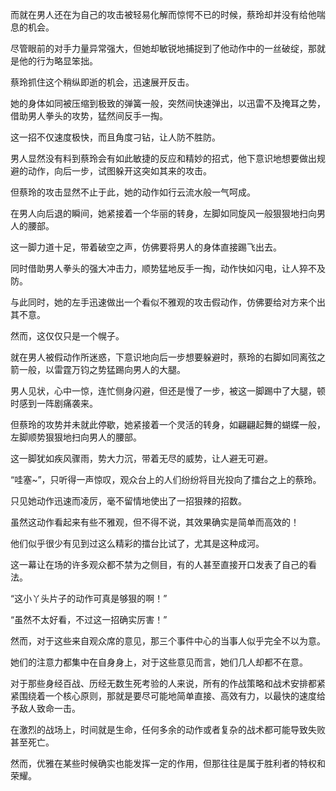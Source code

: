 而就在男人还在为自己的攻击被轻易化解而惊愕不已的时候，蔡玲却并没有给他喘息的机会。

尽管眼前的对手力量异常强大，但她却敏锐地捕捉到了他动作中的一丝破绽，那就是他的行为略显笨拙。

蔡玲抓住这个稍纵即逝的机会，迅速展开反击。

她的身体如同被压缩到极致的弹簧一般，突然间快速弹出，以迅雷不及掩耳之势，借助男人拳头的攻势，猛然间反手一掏。

这一招不仅速度极快，而且角度刁钻，让人防不胜防。

男人显然没有料到蔡玲会有如此敏捷的反应和精妙的招式，他下意识地想要做出规避的动作，向后一步，试图躲开这突如其来的攻击。

但蔡玲的攻击显然不止于此，她的动作如行云流水般一气呵成。

在男人向后退的瞬间，她紧接着一个华丽的转身，左脚如同旋风一般狠狠地扫向男人的腰部。

这一脚力道十足，带着破空之声，仿佛要将男人的身体直接踢飞出去。

同时借助男人拳头的强大冲击力，顺势猛地反手一掏，动作快如闪电，让人猝不及防。

与此同时，她的左手迅速做出一个看似不雅观的攻击假动作，仿佛要给对方来个出其不意。

然而，这仅仅只是一个幌子。

就在男人被假动作所迷惑，下意识地向后一步想要躲避时，蔡玲的右脚如同离弦之箭一般，以雷霆万钧之势猛踢向男人的大腿。

男人见状，心中一惊，连忙侧身闪避，但还是慢了一步，被这一脚踢中了大腿，顿时感到一阵剧痛袭来。

但蔡玲的攻势并未就此停歇，她紧接着一个灵活的转身，如翩翩起舞的蝴蝶一般，左脚顺势狠狠地扫向男人的腰部。

这一脚犹如疾风骤雨，势大力沉，带着无尽的威势，让人避无可避。

“哇塞~”，只听得一声惊叹，观众台上的人们纷纷将目光投向了擂台之上的蔡玲。

只见她动作迅速而凌厉，毫不留情地使出了一招狠辣的招数。

虽然这动作看起来有些不雅观，但不得不说，其效果确实是简单而高效的！

他们似乎很少有见到过这么精彩的擂台比试了，尤其是这种成河。

这一幕让在场的许多观众都不禁为之侧目，有的人甚至直接开口发表了自己的看法。

“这小丫头片子的动作可真是够狠的啊！”

“虽然不太好看，不过这一招确实厉害！”

然而，对于这些来自观众席的意见，那三个事件中心的当事人似乎完全不以为意。

她们的注意力都集中在自身身上，对于这些意见而言，她们几人却都不在意。

对于那些身经百战、历经无数生死考验的人来说，所有的作战策略和战术安排都紧紧围绕着一个核心原则，那就是要尽可能地简单直接、高效有力，以最快的速度给予敌人致命一击。

在激烈的战场上，时间就是生命，任何多余的动作或者复杂的战术都可能导致失败甚至死亡。

然而，优雅在某些时候确实也能发挥一定的作用，但那往往是属于胜利者的特权和荣耀。

